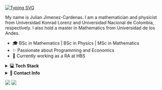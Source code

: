 [![Typing SVG](https://readme-typing-svg.demolab.com?font=Nunito&size=50&duration=4000&pause=500&color=5ce41b&center=true&vCenter=true&width=900&height=80&lines=I'm+a+mathematician;I'm+a+physicist)](https://git.io/typing-svg)

<script src="https://tryhackme.com/badge/2563506"></script>

<!-- About Section -->

<p>
My name is Julian Jimenez-Cardenas. I am a mathematician and physicist from Universidad Konrad Lorenz and Universidad Nacional de Colombia, respectively. I also hold a master in Mathematics from Universidad de los Andes.

- 🎓 BSc in Mathematics | BSc in Physics | MSc in Mathematics
- ✨ Passionate about Programming and Economics
- 🌱 Currently working as a RA at HBS
</p>


<!-- Tech Stack -->  
<details>
  <summary><b>💻 Tech Stack</b></summary>
    <p align="center">

| **Category** | **Technologies** |
| - | - |
**Programming Languages** | ![Python](https://img.shields.io/badge/Python-FFD43B?style=for-the-badge&logo=python&logoColor=blue) ![C++](https://img.shields.io/badge/c++-%2300599C.svg?style=for-the-badge&logo=c%2B%2B&logoColor=white)
**Frameworks** | ![NumPy](https://img.shields.io/badge/numpy-%23013243.svg?style=for-the-badge&logo=numpy&logoColor=white) ![Pandas](https://img.shields.io/badge/pandas-%23150458.svg?style=for-the-badge&logo=pandas&logoColor=white) ![SciPy](https://img.shields.io/badge/SciPy-%230C55A5.svg?style=for-the-badge&logo=scipy&logoColor=%white)
**ML & AI** | ![scikit-learn](https://img.shields.io/badge/scikit--learn-%23F7931E.svg?style=for-the-badge&logo=scikit-learn&logoColor=white) ![TensorFlow](https://img.shields.io/badge/TensorFlow-%23FF6F00.svg?style=for-the-badge&logo=TensorFlow&logoColor=white)
**Operating Systems** | ![Windows](https://img.shields.io/badge/Windows-0078D6?style=for-the-badge&logo=windows&logoColor=white) ![Ubuntu](https://img.shields.io/badge/Ubuntu-E95420?style=for-the-badge&logo=ubuntu&logoColor=white) 
**Miscellaneous** | ![LaTeX](https://img.shields.io/badge/latex-%23008080.svg?style=for-the-badge&logo=latex&logoColor=white) ![Git](https://img.shields.io/badge/git-%23F05033.svg?style=for-the-badge&logo=git&logoColor=white) ![Vim](https://img.shields.io/badge/VIM-%2311AB00.svg?style=for-the-badge&logo=vim&logoColor=white) ![MySQL](https://img.shields.io/badge/mysql-%2300f.svg?style=for-the-badge&logo=mysql&logoColor=white)
  </p>
</details>

  
<!-- Contact -->
<details>
  <summary><b>💬 Contact Info</b></summary>

  <p align="center">
<a href="https://www.linkedin.com/in/julian-jimenez-cardenas/"><img src="https://img.shields.io/badge/linkedin-%230077B5.svg?style=for-the-badge&logo=linkedin&logoColor=white" /></a>
<a href="https://leetcode.com/julian20250/"><img src="https://img.shields.io/badge/LeetCode-000000?style=for-the-badge&logo=LeetCode&logoColor=#d16c06" /></a>
  <a href="https://julianjica.github.io/"><img src="https://img.shields.io/badge/github-%23121011.svg?style=for-the-badge&logo=github&logoColor=white" /></a>
</p>
  
</details>


![](https://komarev.com/ghpvc/?username=julianjica) ![](https://img.shields.io/github/followers/julianjica.svg?style=social&label=Follow)
